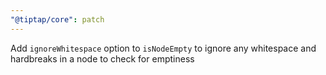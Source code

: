 ```yaml
---
"@tiptap/core": patch
---
```


Add `ignoreWhitespace` option to `isNodeEmpty` to ignore any whitespace and hardbreaks in a node to check for emptiness
